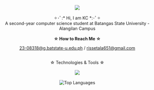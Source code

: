 <!--<img align="right" src="https://visitor-badge.laobi.icu/badge?page_id=kristaldimayuga.kristaldimayuga" />-->

<h3 align="center">
    <img src="https://readme-typing-svg.herokuapp.com/?font=Montserrat&size=35&center=true&vCenter=true&width=500&height=70&duration=4000&lines=Hi+There!+👋;+Welcome+to+my+space⋆;" />
</h3>

<div align="center">
    ✧･ﾟ:* Hi, I am KC *:･ﾟ✧<br>
    A second-year computer science student at Batangas State University - Alangilan Campus
</div>

<br/>

<div align="center">
<b>☆ How to Reach Me ☆</b>

23-08318@g.batstate-u.edu.ph / rissetala651@gmail.com
</div>

<br/>

<div align="center">☆ Technologies & Tools ☆</div>

<br/>

<div align="center">
    <img src="https://skillicons.dev/icons?i=cpp,python,java,html,css,figma" />
</div>

<br/>

<div align="center">
    <img src="https://github-readme-stats.vercel.app/api/top-langs/?username=kristaldimayuga&layout=compact&theme=radical" alt="Top Languages" />
</div>
